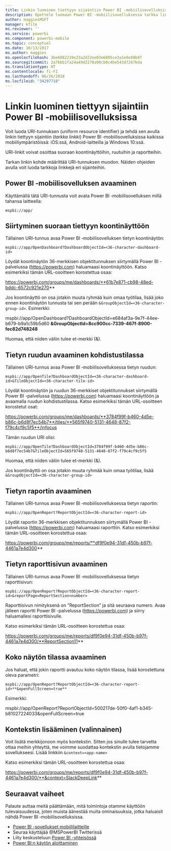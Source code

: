 ```yaml
---
title: Linkin luominen tiettyyn sijaintiin Power BI ‑mobiilisovelluksissa
description: Opettele luomaan Power BI ‑mobiilisovelluksessa tarkka linkki tiettyyn koontinäkymään, ruutuun tai raporttiin käyttämällä URI-tunnusta.
author: maggiesMSFT
manager: kfile
ms.reviewer: ''
ms.service: powerbi
ms.component: powerbi-mobile
ms.topic: conceptual
ms.date: 10/13/2017
ms.author: maggies
ms.openlocfilehash: 3be6882219e23a2d22ee03e6805ce3a1e8e08b8f
ms.sourcegitcommit: 2a7bbb1fa24a49d2278a90cb0c4be543d7267bda
ms.translationtype: HT
ms.contentlocale: fi-FI
ms.lasthandoff: 06/26/2018
ms.locfileid: "34297718"
---
```

# <a name="create-a-link-to-a-specific-location-in-the-power-bi-mobile-apps"></a>Linkin luominen tiettyyn sijaintiin Power BI ‑mobiilisovelluksissa
Voit luoda URI-tunnuksen (uniform resource identifier) ja tehdä sen avulla linkin tiettyyn sijaintiin (*tarkka linkki*) Power BI ‑mobiilisovelluksissa kaikissa mobiiliympäristöissä: iOS:ssä, Android-laitteilla ja Windows 10:ssä.

URI-linkit voivat osoittaa suoraan koontinäyttöihin, ruutuihin ja raportteihin.

Tarkan linkin kohde määrittää URI-tunnuksen muodon. Näiden ohjeiden avulla voit luoda tarkkoja linkkejä eri sijainteihin. 

## <a name="open-the-power-bi-mobile-app"></a>Power BI ‑mobiilisovelluksen avaaminen
Käyttämällä tätä URI-tunnusta voit avata Power BI ‑mobiilisovelluksen millä tahansa laitteella:

    mspbi://app/


## <a name="open-to-a-specific-dashboard"></a>Siirtyminen suoraan tiettyyn koontinäyttöön
Tällainen URI-tunnus avaa Power BI ‑mobiilisovelluksen tietyn koontinäytön:

    mspbi://app/OpenDashboard?DashboardObjectId=<36-character-dashboard-id>

Löydät koontinäytön 36-merkkisen objektitunnuksen siirtymällä Power BI -palvelussa (https://powerbi.com) haluamaasi koontinäyttöön. Katso esimerkiksi tämän URL-osoitteen korostettua osaa:

https://powerbi.com/groups/me/dashboards/**61b7e871-cb98-48ed-bddc-6572c921e270**

Jos koontinäyttö on osa jotakin muuta ryhmää kuin omaa työtilaa, lisää joko ennen koontinäytön tunnusta tai sen perään `&GroupObjectId=<36-character-group-id>`. Esimerkki: 

mspbi://app/OpenDashboard?DashboardObjectId=e684af3a-9e7f-44ee-b679-b9a1c59b5d60 **&GroupObjectId=8cc900cc-7339-467f-8900-fec82d748248**

Huomaa, että niiden väliin tulee et-merkki (&).

## <a name="open-to-a-specific-tile-in-focus"></a>Tietyn ruudun avaaminen kohdistustilassa
Tällainen URI-tunnus avaa Power BI ‑mobiilisovelluksessa tietyn ruudun:

    mspbi://app/OpenTile?DashboardObjectId=<36-character-dashboard-id>&TileObjectId=<36-character-tile-id>

Löydät koontinäytön ja ruudun 36-merkkiset objektitunnukset siirtymällä Power BI -palvelussa (https://powerbi.com) haluamaasi koontinäyttöön ja avaamalla ruudun kohdistustilassa. Katso esimerkiksi tämän URL-osoitteen korostetut osat:

https://powerbi.com/groups/me/dashboards/**3784f99f-b460-4d5e-b86c-b6d8f7ec54b7**/tiles/**565f9740-5131-4648-87f2-f79c4cf9c5f5**/infocus

Tämän ruudun URI olisi:

    mspbi://app/OpenTile?DashboardObjectId=3784f99f-b460-4d5e-b86c-b6d8f7ec54b7&TileObjectId=565f9740-5131-4648-87f2-f79c4cf9c5f5

Huomaa, että niiden väliin tulee et-merkki (&).

Jos koontinäyttö on osa jotakin muuta ryhmää kuin omaa työtilaa, lisää `&GroupObjectId=<36-character-group-id>`

## <a name="open-to-a-specific-report"></a>Tietyn raportin avaaminen
Tällainen URI-tunnus avaa Power BI ‑mobiilisovelluksessa tietyn raportin:

    mspbi://app/OpenReport?ReportObjectId=<36-character-report-id>

Löydät raportin 36-merkkisen objektitunnuksen siirtymällä Power BI -palvelussa (https://powerbi.com) haluamaasi raporttiin. Katso esimerkiksi tämän URL-osoitteen korostettua osaa:

https://powerbi.com/groups/me/reports/**df9f0e94-31df-450b-b97f-4461a7e4d300**

## <a name="open-to-a-specific-report-page"></a>Tietyn raporttisivun avaaminen
Tällainen URI-tunnus avaa Power BI ‑mobiilisovelluksessa tietyn raporttisivun:

    mspbi://app/OpenReport?ReportObjectId=<36-character-report-id>&reportPage=ReportSection<number>

Raporttisivun nimityksenä on ”ReportSection” ja sitä seuraava numero. Avaa jälleen raportti Power BI -palvelussa (https://powerbi.com) ja siirry haluamallesi raporttisivulle. 

Katso esimerkiksi tämän URL-osoitteen korostettua osaa:

https://powerbi.com/groups/me/reports/df9f0e94-31df-450b-b97f-4461a7e4d300/**ReportSection11**

## <a name="open-in-full-screen-mode"></a>Koko näytön tilassa avaaminen
Jos haluat, että jokin raportti avautuu koko näytön tilassa, lisää korostettuna oleva parametri:

    mspbi://app/OpenReport?ReportObjectId=<36-character-report-id>**&openFullScreen=true**

Esimerkki: 

mspbi://app/OpenReport?ReportObjectId=500217de-50f0-4af1-b345-b81027224033&openFullScreen=true

## <a name="add-context-optional"></a>Kontekstin lisääminen (valinnainen)
Voit lisätä merkkijonoon myös kontekstin. Sitten jos sinulle tulee tarvetta ottaa meihin yhteyttä, me voimme suodattaa kontekstin avulla tietojamme sovellukseesi. Lisää linkkiin `&context=<app-name>`

Katso esimerkiksi tämän URL-osoitteen korostettua osaa: 

https://powerbi.com/groups/me/reports/df9f0e94-31df-450b-b97f-4461a7e4d300/**&context=SlackDeepLink**

## <a name="next-steps"></a>Seuraavat vaiheet
Palaute auttaa meitä päättämään, mitä toimintoja otamme käyttöön tulevaisuudessa, joten muista äänestää muita ominaisuuksia, jotka haluaisit nähdä Power BI ‑mobiilisovelluksissa. 

* [Power BI -sovellukset mobiililaitteille](mobile-apps-for-mobile-devices.md)
* Seuraa käyttäjää @MSPowerBI Twitterissä
* Liity keskusteluun [Power BI -yhteisössä](http://community.powerbi.com/)
* [Power BI:n käytön aloittaminen](service-get-started.md)

